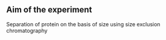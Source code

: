 ## Aim of the experiment

Separation of protein on the basis of size using size exclusion chromatography